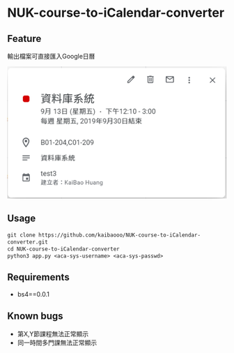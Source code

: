 # NUK-course-to-iCalendar-converter

## Feature
輸出檔案可直接匯入Google日曆  
  
![](https://github.com/kaibaooo/NUK-course-to-iCalendar-converter/blob/master/img/sample.png?raw=true)

## Usage
```
git clone https://github.com/kaibaooo/NUK-course-to-iCalendar-converter.git
cd NUK-course-to-iCalendar-converter
python3 app.py <aca-sys-username> <aca-sys-passwd>
```

## Requirements
* bs4==0.0.1

## Known bugs
* 第X,Y節課程無法正常顯示
* 同一時間多門課無法正常顯示
